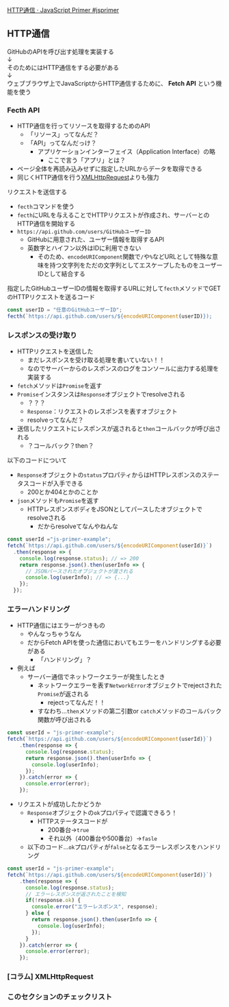 [HTTP通信 · JavaScript Primer \#jsprimer](https://jsprimer.net/use-case/ajaxapp/http/)

## HTTP通信
GitHubのAPIを呼び出す処理を実装する<br>
↓<br>
そのためにはHTTP通信をする必要がある<br>
↓<br>
ウェブブラウザ上でJavaScriptからHTTP通信するために、 **Fetch API** という機能を使う<br>


### Fecth API
- HTTP通信を行ってリソースを取得するためのAPI
  - 「リソース」ってなんだ？
  - 「API」ってなんだっけ？
    - アプリケーションインターフェイス（Application Interface）の略
      - ここで言う「アプリ」とは？
- ページ全体を再読み込みせずに指定したURLからデータを取得できる
- 同じくHTTP通信を行う[XMLHttpRequest](https://developer.mozilla.org/ja/docs/Web/API/XMLHttpRequest)よりも強力

リクエストを送信する
- `fecth`コマンドを使う
- `fecth`にURLを与えることでHTTPリクエストが作成され、サーバーとのHTTP通信を開始する
- `https://api.github.com/users/GitHubユーザーID`
  - GitHubに用意された、ユーザー情報を取得するAPI
  - 英数字とハイフン以外はIDに利用できない
    - そのため、`encodeURIComponent`関数で`/`や`%`などURLとして特殊な意味を持つ文字列をただの文字列としてエスケープしたものをユーザーIDとして結合する

指定したGitHubユーザーIDの情報を取得するURLに対して`fecth`メソッドでGETのHTTPリクエストを送るコード

```javascript
const userID = "任意のGitHubユーザーID";
fecth(`https://api.github.com/users/${encodeURIComponent(userID)});
```

### レスポンスの受け取り
- HTTPリクエストを送信した
  - まだレスポンスを受け取る処理を書いていない！！
  - なのでサーバーからのレスポンスのログをコンソールに出力する処理を実装する
-  `fetch`メソッドは`Promise`を返す
  - `Promise`インスタンスは`Response`オブジェクトでresolveされる
    - ？？？
    - `Response`：リクエストのレスポンスを表すオブジェクト
    - resolveってなんだ？
  - 送信したリクエストにレスポンスが返されると`then`コールバックが呼び出される
    - ？コールバック？then？


以下のコードについて
- `Response`オブジェクトの`status`プロパティからはHTTPレスポンスのステータスコードが入手できる
  - 200とか404とかのことか
- `json`メソッドも`Promise`を返す
  - HTTPレスポンスボディをJSONとしてパースしたオブジェクトでresolveされる
    - だからresolveてなんやねんな
```javascript
const userId ="js-primer-example";
fetch(`https://api.github.com/users/${encodeURIComponent(userId)}`)
  .then(response => {
    console.log(response.status); // => 200
    return response.json().then(userInfo => {
      // JSONパースされたオブジェクトが渡される
      console.log(userInfo); // => {...}
    });
  });
```

### エラーハンドリング
- HTTP通信にはエラーがつきもの
  - やんなっちゃうなん
  - だからFetch APIを使った通信においてもエラーをハンドリングする必要がある
    - 「ハンドリング」？
- 例えば
  - サーバー通信でネットワークエラーが発生したとき
    - ネットワークエラーを表す`NetworkError`オブジェクトでrejectされた`Promise`が返される
      - rejectってなんだ！！
    - すなわち…`then`メソッドの第二引数or `catch`メソッドのコールバック関数が呼び出される
  
```javascript
const userId = "js-primer-example";
fetch(`https://api.github.com/users/${encodeURIComponent(userId)}`)
    .then(response => {
      console.log(response.status);
      return response.json().then(userInfo => {
        console.log(userInfo);
      });
    }).catch(error => {
      console.error(error);
    });
```

- リクエストが成功したかどうか
  - `Response`オブジェクトの`ok`プロパティで認識できるう！
    - HTTPステータスコードが
      - 200番台→`true`
      - それ以外（400番台や500番台）→`fasle`
  - 以下のコード…`ok`プロパティが`false`となるエラーレスポンスをハンドリング

```javascript
const userId = "js-primer-example";
fetch(`https://api.github.com/users/${encodeURIComponent(userId)}`)
    .then(response => {
      console.log(response.status);
      // エラーレスポンスが返されたことを検知
      if(!response.ok) {
        console.error("エラーレスポンス", response);
      } else {
        return response.json().then(userInfo => {
          console.log(userInfo);
        });
      }
    }).catch(error => {
      console.error(error);
    });
```

### [コラム] XMLHttpRequest
### このセクションのチェックリスト